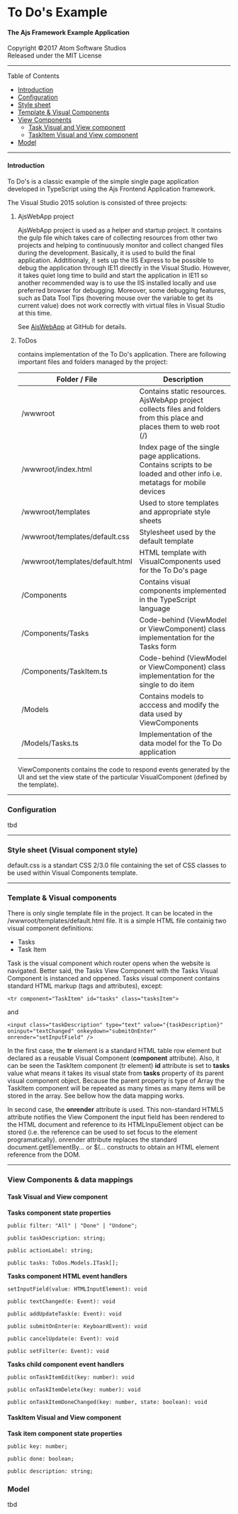 # To Do's Example
#### The Ajs Framework Example Application

Copyright &copy;2017 Atom Software Studios<br>
Released under the MIT License

---

Table of Contents

- [Introduction](#introduction)
- [Configuration](#configuration)
- [Style sheet](#style-sheet-visual-component-style)
- [Template & Visual Components](#template-visual-components)
- [View Components](#view-components)
  - [Task Visual and View component](#task-visual-and-view-component)
  - [TaskItem Visual and View component](#taskitem-visual-and-view-component)
- [Model](#model)

---

#### Introduction

To Do's is a classic example of the simple single page application developed
in TypeScript using the Ajs Frontend Application framework.

The Visual Studio 2015 solution is consisted of three projects:

1) AjsWebApp project

    AjsWebApp project is used as a helper and startup project. It contains the gulp file
    which takes care of collecting resources from other two projects and helping to continuously
    monitor and collect changed files during the development. Basically, it is used to build the
    final application. Addtitionaly, it sets up the IIS Express to be possible to debug the
    application through IE11 directly in the Visual Studio. However, it takes quiet long time
    to build and start the application in IE11 so another recommended way is to use the IIS
    installed locally and use preferred browser for debugging. Moreover, some debugging features,
    such as Data Tool Tips (hovering mouse over the variable to get its current value) does not work
    correctly with virtual files in Visual Studio at this time.

    See [AjsWebApp](https://github.com/atomsoftwarestudios/AjsWebApp) at GitHub for details.

3) ToDos

    contains implementation of the To Do's application. There are following important files and
    folders managed by the project:

    Folder / File                   | Description
    ------------------------------- | -----------
    /wwwroot                        | Contains static resources. AjsWebApp project collects files and folders from this place and places them to web root (/)
    /wwwroot/index.html             | Index page of the single page applications. Contains scripts to be loaded and other info i.e. metatags for mobile devices
    /wwwroot/templates              | Used to store templates and appropriate style sheets
    /wwwroot/templates/default.css  | Stylesheet used by the default template
    /wwwroot/templates/default.html | HTML template with VisualComponents used for the To Do's page
    /Components                     | Contains visual components implemented in the TypeScript language
    /Components/Tasks               | Code-behind (ViewModel or ViewComponent) class implementation for the Tasks form
    /Components/TaskItem.ts         | Code-behind (ViewModel or ViewComponent) class implementation for the single to do item
    /Models                         | Contains models to acccess and modify the data used by ViewComponents
    /Models/Tasks.ts                | Implementation of the data model for the To Do application
    
    ViewComponents contains the code to respond events generated by the UI and set the view state of the
    particular VisualComponent (defined by the template).

---

### Configuration

tbd

---

### Style sheet (Visual component style)

default.css is a standart CSS 2/3.0 file containing the set of CSS classes to be used within Visual Components
template.

---

### Template & Visual components

There is only single template file in the project. It can be located in the /wwwroot/templates/default.html file. It is a simple
HTML file containig two visual component definitions:

- Tasks
- Task Item

Task is the visual component which router opens when the website is navigated. Better said, the Tasks View Component with the
Tasks Visual Component is instanced and oppened. Tasks visual component contains standard HTML markup (tags and attributes), except:

```
<tr component="TaskItem" id="tasks" class="tasksItem">
```

and

```
<input class="taskDescription" type="text" value="{taskDescription}" oninput="textChanged" onkeydown="submitOnEnter" onrender="setInputField" />
```

In the first case, the **tr** element is a standard HTML table row element but declared as a reusable Visual Component
(**component** attribute). Also, it can be seen the TaskItem component (tr element) **id** attribute is set to **tasks**
value what means it takes its visual state from **tasks** property of its parent visual component object. Because the
parent property is type of Array the TaskItem component will be repeated as many times as many items will be stored
in the array. See bellow how the data mapping works.

In second case, the **onrender** attribute is used. This non-standard HTML5 attribute notifies the View Component the input
field has been rendered to the HTML document and reference to its HTMLInpuElement object can be stored (i.e. the reference
can be used to set focus to the element programatically). onrender attribute replaces the standard document.getElementBy... or
$(... constructs to obtain an HTML element reference from the DOM. 

---

### View Components & data mappings

#### Task Visual and View component


__Tasks component state properties__

```
public filter: "All" | "Done" | "Undone";
```

```
public taskDescription: string;
```

```
public actionLabel: string;
```

```
public tasks: ToDos.Models.ITask[];
```

__Tasks component HTML event handlers__

```
setInputField(value: HTMLInputElement): void
```

```
public textChanged(e: Event): void
```

```
public addUpdateTask(e: Event): void
```

```
public submitOnEnter(e: KeyboardEvent): void
```

```
public cancelUpdate(e: Event): void
```

```
public setFilter(e: Event): void
```

__Tasks child component event handlers__

```
public onTaskItemEdit(key: number): void
```

```
public onTaskItemDelete(key: number): void 
```

```
public onTaskItemDoneChanged(key: number, state: boolean): void
```


#### TaskItem Visual and View component

__Task item component state properties__

```
public key: number;
```

```
public done: boolean;
```

```
public description: string;
```

### Model

tbd